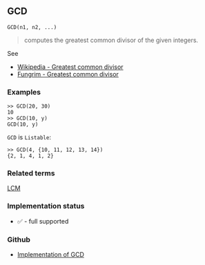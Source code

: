 ## GCD

```
GCD(n1, n2, ...)
```

> computes the greatest common divisor of the given integers. 

See
* [Wikipedia - Greatest common divisor](https://en.wikipedia.org/wiki/Greatest_common_divisor) 
* [Fungrim - Greatest common divisor](http://fungrim.org/topic/Greatest_common_divisor/)

### Examples

```
>> GCD(20, 30)
10
>> GCD(10, y)
GCD(10, y)
```

`GCD` is `Listable`:

```
>> GCD(4, {10, 11, 12, 13, 14})
{2, 1, 4, 1, 2}
```

### Related terms 
[LCM](LCM.md)






### Implementation status

* &#x2705; - full supported

### Github

* [Implementation of GCD](https://github.com/axkr/symja_android_library/blob/master/symja_android_library/matheclipse-core/src/main/java/org/matheclipse/core/builtin/Arithmetic.java#L1800) 
